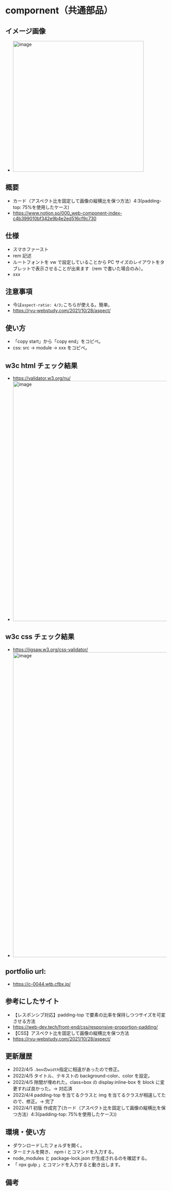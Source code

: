 # compornent（共通部品）

## イメージ画像

- <img width="408" alt="image" src="https://user-images.githubusercontent.com/99580997/161256966-41306db3-0a8c-4e35-8aac-8cbf92a51235.png">

## 概要

- カード（アスペクト比を固定して画像の縦横比を保つ方法）4:3(padding-top: 75%を使用したケース)
- https://www.notion.so/000_web-component-index-c4b399010bf342e9b4e2ed516cf9c730

## 仕様

- スマホファースト
- rem 記述
- ルートフォントを vw で設定していることから PC サイズのレイアウトをタブレットで表示させることが出来ます（rem で書いた場合のみ）。
- xxx

## 注意事項

- 今は`aspect-ratio: 4/3;`こちらが使える。簡単。
- https://ryu-webstudy.com/2021/10/28/aspect/

## 使い方

- 「copy start」から「copy end」をコピペ。
- css: src -> module -> xxx をコピペ。

## w3c html チェック結果

- https://validator.w3.org/nu/
- <img width="749" alt="image" src="https://user-images.githubusercontent.com/99580997/161257024-68947463-6963-431a-b853-343fa65a7377.png">

## w3c css チェック結果

- https://jigsaw.w3.org/css-validator/
- <img width="951" alt="image" src="https://user-images.githubusercontent.com/99580997/161257097-e41dbbe2-5f2b-49f2-a9c7-a5dd54606257.png">

## portfolio url:

- https://c-0044.wtb.cfbx.jp/

## 参考にしたサイト

- 【レスポンシブ対応】padding-top で要素の比率を保持しつつサイズを可変させる方法
- https://web-dev.tech/front-end/css/responsive-proportion-padding/
- 【CSS】アスペクト比を固定して画像の縦横比を保つ方法
- https://ryu-webstudy.com/2021/10/28/aspect/

## 更新履歴

- 2022/4/5 `.box`の`width`指定に相違があったので修正。
- 2022/4/5 タイトル、テキストの background-color、color を設定。
- 2022/4/5 隙間が埋めれた。class=box の display:inline-box を block に変更すれば良かった。→ 対応済
- 2022/4/4 padding-top を当てるクラスと img を当てるクラスが相違してたので、修正。→ 完了
- 2022/4/1 初版 作成完了(カード（アスペクト比を固定して画像の縦横比を保つ方法）4:3(padding-top: 75%を使用したケース))

## 環境・使い方

- ダウンロードしたフォルダを開く。
- ターミナルを開き、 npm i とコマンドを入力する。
- node_modules と package-lock.json が生成されるのを確認する。
- 「 npx gulp 」とコマンドを入力すると動き出します。

## 備考
